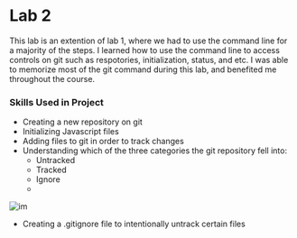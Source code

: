 # Lab 2

This lab is an extention of lab 1, where we had to use the command line for a majority of
the steps. I learned how to use the command line to access controls on git such as respotories,
initialization, status, and etc. I was able to memorize most of the git command during this lab, 
and benefited me throughout the course.

### Skills Used in Project
- Creating a new repository on git
- Initializing Javascript files
- Adding files to git in order to track changes
- Understanding which of the three categories the git repository fell into:
    - Untracked
    - Tracked
    - Ignore
    - 
![im](images/git.jpg)

- Creating a .gitignore file to intentionally untrack certain files
